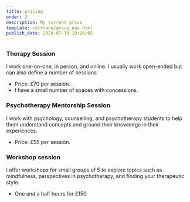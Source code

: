 ```yaml
---
title: pricing
order: 3
description: My current price
template: coltrane/group_nav.html
publish_date: 2024-07-30 19:26:02
---
```


### Therapy Session
I work one-on-one, in person, and online. I usually work open-ended but can also define a number of sessions.
- Price: £70 per session.
- I have a small number of spaces with concessions.

### Psychotherapy Mentorship Session
I work with psychology, counselling, and psychotherapy students to help them understand concepts and ground their knowledge in their experiences.
- Price: £55 per session.

### Workshop session
I offer workshops for small groups of 5 to explore topics such as mindfulness, perspectives in psychotherapy, and finding your therapeutic style. 
- One and a half hours for £150